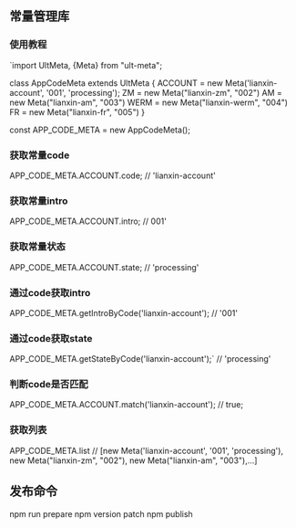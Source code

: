 ## 常量管理库

### 使用教程

`import UltMeta, {Meta} from "ult-meta";

class AppCodeMeta extends UltMeta {
ACCOUNT = new Meta('lianxin-account', '001', 'processing');
ZM = new Meta("lianxin-zm", "002")
AM = new Meta("lianxin-am", "003")
WERM = new Meta("lianxin-werm", "004")
FR = new Meta("lianxin-fr", "005")
}

const APP_CODE_META = new AppCodeMeta();

### 获取常量code

APP_CODE_META.ACCOUNT.code; // 'lianxin-account'

### 获取常量intro

APP_CODE_META.ACCOUNT.intro; // 001'

### 获取常量状态

APP_CODE_META.ACCOUNT.state; // 'processing'

### 通过code获取intro

APP_CODE_META.getIntroByCode('lianxin-account'); // '001'

### 通过code获取state

APP_CODE_META.getStateByCode('lianxin-account');` // 'processing'

### 判断code是否匹配

APP_CODE_META.ACCOUNT.match('lianxin-account'); // true;

### 获取列表

APP_CODE_META.list // [new Meta('lianxin-account', '001', 'processing'), new Meta("lianxin-zm", "002"), new Meta("lianxin-am", "003"),...]

## 发布命令

npm run prepare
npm version patch
npm publish
